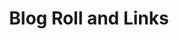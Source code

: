 ---
title: 'Blog Roll and Links'
metaDesc: 'links to stuff'
layout: 'layouts/linkfeed.njk'
pagination: 
  data: collections.links
  size: 12
permalink: '/links/{% if pagination.pageNumber > 0 %}/page/{{ pagination.pageNumber }}{% endif %}/index.html'
paginationPrevText: 'Newer posts'
paginationNextText: 'Older posts'
paginationAnchor: '#post-list'
eleventyNavigation:
  key: links
  title: 🔗 Links
---